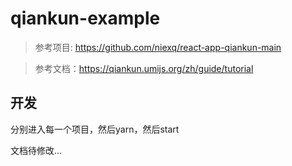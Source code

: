# qiankun-example

> 参考项目: https://github.com/niexq/react-app-qiankun-main

> 参考文档：https://qiankun.umijs.org/zh/guide/tutorial

## 开发

分别进入每一个项目，然后yarn，然后start

文档待修改...

